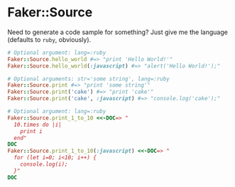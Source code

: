 # Faker::Source
Need to generate a code sample for something? Just give me the language (defaults to `ruby`, obviously).

```ruby
# Optional argument: lang=:ruby
Faker::Source.hello_world #=> "print 'Hello World!'"
Faker::Source.hello_world(:javascript) #=> "alert('Hello World!');"

# Optional arguments: str='some string', lang=:ruby
Faker::Source.print #=> "print 'some string'"
Faker::Source.print('cake') #=> "print 'cake'"
Faker::Source.print('cake', :javascript) #=> "console.log('cake');"

# Optional argument: lang=:ruby
Faker::Source.print_1_to_10 <<-DOC=> "
  10.times do |i|
    print i
  end"
DOC
Faker::Source.print_1_to_10(:javascript) <<-DOC=> "
  for (let i=0; i<10; i++) {
    console.log(i);
  }"
DOC
```
